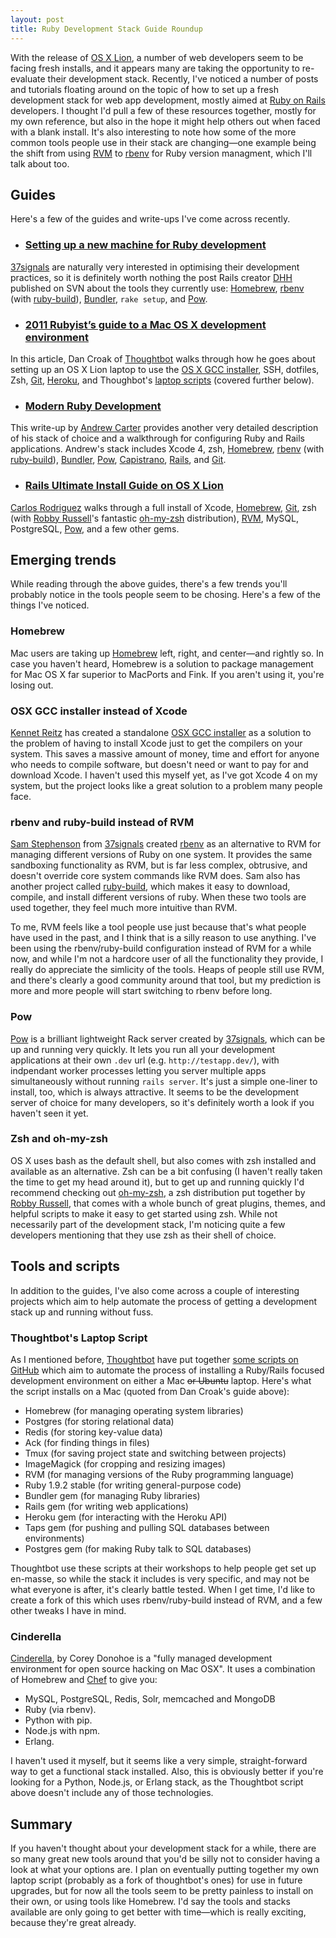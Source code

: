 ```yaml
---
layout: post
title: Ruby Development Stack Guide Roundup
---
```


With the release of [OS X Lion](http://www.apple.com/macosx), a number of web developers seem to be facing fresh installs, and it appears many are taking the opportunity to re-evaluate their development stack. Recently, I've noticed a number of posts and tutorials floating around on the topic of how to set up a fresh development stack for web app development, mostly aimed at [Ruby on Rails](http://rubyonrails.org) developers. I thought I'd pull a few of these resources together, mostly for my own reference, but also in the hope it might help others out when faced with a blank install. It's also interesting to note how some of the more common tools people use in their stack are changing—one example being the shift from using [RVM](http://beginrescueend.com/rvm/install/) to [rbenv](https://github.com/sstephenson/rbenv) for Ruby version managment, which I'll talk about too.

<!--more-->

## Guides

Here's a few of the guides and write-ups I've come across recently.

- ### [Setting up a new machine for Ruby development](http://37signals.com/svn/posts/2998-setting-up-a-new-machine-for-ruby-development)
[37signals](http://37signals.com) are naturally very interested in optimising their development practices, so it is definitely worth nothing the post Rails creator [<acryonym title="David Heinemeier Hansson">DHH</acryonym>](http://david.heinemeierhansson.com/) published on SVN about the tools they currently use: [Homebrew](http://mxcl.github.com/homebrew/), [rbenv](https://github.com/sstephenson/rbenv) (with [ruby-build](https://github.com/sstephenson/ruby-build)), [Bundler](http://gembundler.com/), `rake setup`, and [Pow](http://pow.cx/).

- ### [2011 Rubyist’s guide to a Mac OS X development environment](http://robots.thoughtbot.com/post/8700977975/2011-rubyists-guide-to-a-mac-os-x-development)
In this article, Dan Croak of [Thoughtbot](http://thoughtbot.com) walks through how he goes about setting up an OS X Lion laptop to use the [OS X GCC installer](https://github.com/kennethreitz/osx-gcc-installer), SSH, dotfiles, Zsh, [Git](http://git-scm.com/), [Heroku](http://heroku.com), and Thoughbot's [laptop scripts](https://github.com/thoughtbot/laptop) (covered further below).

- ### [Modern Ruby Development](http://ascarter.net/2011/09/25/modern-ruby-development.html)
This write-up by [Andrew Carter](http://ascarter.net) provides another very detailed description of his stack of choice and a walkthrough for configuring Ruby and Rails applications. Andrew's stack includes Xcode 4, zsh, [Homebrew](http://mxcl.github.com/homebrew/), [rbenv](https://github.com/sstephenson/rbenv) (with [ruby-build](https://github.com/sstephenson/ruby-build)), [Bundler](http://gembundler.com/), [Pow](http://pow.cx/), [Capistrano](https://github.com/capistrano/capistrano), [Rails](http://rubyonrails.org), and [Git](http://git-scm.com/).

- ### [Rails Ultimate Install Guide on OS X Lion](http://eddorre.com/posts/rails-ultimate-install-guide-on-os-x-lion-using-rvm-homebrew-and-pow)
[Carlos Rodriguez](http://twitter.com/intent/user?screen_name=eddorre) walks through a full install of Xcode, [Homebrew](http://mxcl.github.com/homebrew/), [Git](http://git-scm.com/), zsh (with [Robby Russell](http://planetargon.com/who-we-are/robby-russell)'s fantastic [oh-my-zsh](https://github.com/robbyrussell/oh-my-zsh) distribution), [RVM](http://beginrescueend.com/rvm/install/), MySQL, PostgreSQL, [Pow](http://pow.cx/), and a few other gems.

## Emerging trends

While reading through the above guides, there's a few trends you'll probably notice in the tools people seem to be chosing. Here's a few of the things I've noticed.

### Homebrew

Mac users are taking up [Homebrew](http://mxcl.github.com/homebrew/) left, right, and center&mdash;and rightly so. In case you haven't heard, Homebrew is a solution to package management for Mac OS X far superior to MacPorts and Fink. If you aren't using it, you're losing out.

### OSX GCC installer instead of Xcode

[Kennet Reitz](https://github.com/kennethreitz) has created a standalone [OSX GCC installer](https://github.com/kennethreitz/osx-gcc-installer) as a solution to the problem of having to install Xcode just to get the compilers on your system. This saves a massive amount of money, time and effort for anyone who needs to compile software, but doesn't need or want to pay for and download Xcode. I haven't used this myself yet, as I've got Xcode 4 on my system, but the project looks like a great solution to a problem many people face.

### rbenv and ruby-build instead of RVM

[Sam Stephenson](http://sstephenson.us/) from [37signals](http://37signals.com) created [rbenv](https://github.com/sstephenson/rbenv) as an alternative to RVM for managing different versions of Ruby on one system. It provides the same sandboxing functionality as RVM, but is far less complex, obtrusive, and doesn't override core system commands like RVM does. Sam also has another project called [ruby-build](https://github.com/sstephenson/ruby-build), which makes it easy to download, compile, and install different versions of ruby. When these two tools are used together, they feel much more intuitive than RVM.

To me, RVM feels like a tool people use just because that's what people have used in the past, and I think that is a silly reason to use anything. I've been using the rbenv/ruby-build configuration instead of RVM for a while now, and while I'm not a hardcore user of all the functionality they provide, I really do appreciate the simlicity of the tools. Heaps of people still use RVM, and there's clearly a good community around that tool, but my prediction is more and more people will start switching to rbenv before long.

### Pow

[Pow](http://pow.cx) is a brilliant lightweight Rack server created by [37signals](http://37signals.com), which can be up and running very quickly. It lets you run all your development applications at their own `.dev` url (e.g. `http://testapp.dev/`), with indpendant worker processes letting you server multiple apps simultaneously without running `rails server`. It's just a simple one-liner to install, too, which is always attractive. It seems to be the development server of choice for many developers, so it's definitely worth a look if you haven't seen it yet.

### Zsh and oh-my-zsh

OS X uses bash as the default shell, but also comes with zsh installed and available as an alternative. Zsh can be a bit confusing (I haven't really taken the time to get my head around it), but to get up and running quickly I'd recommend checking out [oh-my-zsh](https://github.com/robbyrussell/oh-my-zsh), a zsh distribution put together by [Robby Russell](http://planetargon.com/who-we-are/robby-russell), that comes with a whole bunch of great plugins, themes, and helpful scripts to make it easy to get started using zsh. While not necessarily part of the development stack, I'm noticing quite a few developers mentioning that they use zsh as their shell of choice.

## Tools and scripts

In addition to the guides, I've also come across a couple of interesting projects which aim to help automate the process of getting a development stack up and running without fuss.

### Thoughtbot's Laptop Script

As I mentioned before, [Thoughtbot](http://thoughtbot.com/) have put together [some scripts on GitHub](https://github.com/thoughtbot/laptop) which aim to automate the process of installing a Ruby/Rails focused development environment on either a Mac <del>or Ubuntu</del> laptop. Here's what the script installs on a Mac (quoted from Dan Croak's guide above):

- Homebrew (for managing operating system libraries)
- Postgres (for storing relational data)
- Redis (for storing key-value data)
- Ack (for finding things in files)
- Tmux (for saving project state and switching between projects)
- ImageMagick (for cropping and resizing images)
- RVM (for managing versions of the Ruby programming language)
- Ruby 1.9.2 stable (for writing general-purpose code)
- Bundler gem (for managing Ruby libraries)
- Rails gem (for writing web applications)
- Heroku gem (for interacting with the Heroku API)
- Taps gem (for pushing and pulling SQL databases between environments)
- Postgres gem (for making Ruby talk to SQL databases)

Thoughtbot use these scripts at their workshops to help people get set up en-masse, so while the stack it includes is very specific, and may not be what everyone is after, it's clearly battle tested. When I get time, I'd like to create a fork of this which uses rbenv/ruby-build instead of RVM, and a few other tweaks I have in mind.

### Cinderella

[Cinderella](http://www.atmos.org/cinderella/), by Corey Donohoe is a "fully managed development environment for open source hacking on Mac OSX". It uses a combination of Homebrew and [Chef](http://wiki.opscode.com/display/chef/Home) to give you:

- MySQL, PostgreSQL, Redis, Solr, memcached and MongoDB
- Ruby (via rbenv).
- Python with pip.
- Node.js with npm.
- Erlang.

I haven't used it myself, but it seems like a very simple, straight-forward way to get a functional stack installed. Also, this is obviously better if you're looking for a Python, Node.js, or Erlang stack, as the Thoughtbot script above doesn't include any of those technologies.

## Summary

If you haven't thought about your development stack for a while, there are so many great new tools around that you'd be silly not to consider having a look at what your options are. I plan on eventually putting together my own laptop script (probably as a fork of thoughtbot's ones) for use in future upgrades, but for now all the tools seem to be pretty painless to install on their own, or using tools like Homebrew. I'd say the tools and stacks available are only going to get better with time&mdash;which is really exciting, because they're great already.
